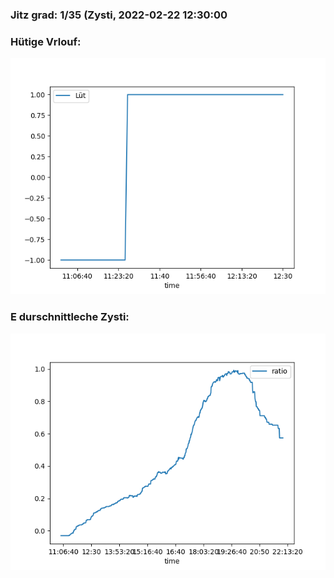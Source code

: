 ### Jitz grad: 1/35 (Zysti, 2022-02-22 12:30:00

### Hütige Vrlouf:
![Graph](Today.png)

### E durschnittleche Zysti:
![Graph](Zysti.png)